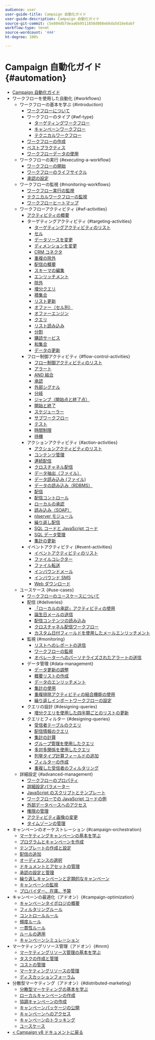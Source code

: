 ```yaml
---
audience: user
user-guide-title: Campaign 自動化ガイド
user-guide-description: Campaign 自動化ガイド
source-git-commit: c5e804db7deaa6b9511858d088eb6da5d16e8abf
workflow-type: tm+mt
source-wordcount: '444'
ht-degree: 100%

---
```



# Campaign 自動化ガイド {#automation}

+ [Campaign 自動化ガイド](home.md)
+ ワークフローを使用した自動化 {#workflows}
   + ワークフローの基本を学ぶ {#introduction}
      + [ワークフローについて](workflow/about-workflows.md)
      + ワークフローのタイプ {#wf-type}
         + [ターゲティングワークフロー](workflow/targeting-workflows.md)
         + [キャンペーンワークフロー](workflow/campaign-workflows.md)
         + [テクニカルワークフロー](workflow/technical-workflows.md)
      + [ワークフローの作成](workflow/build-a-workflow.md)
      + [ベストプラクティス](workflow/workflow-best-practices.md)
      + [ワークフローデータの使用](workflow/use-workflow-data.md)
   + ワークフローの実行 {#executing-a-workflow}
      + [ワークフローの開始](workflow/start-a-workflow.md)
      + [ワークフローのライフサイクル](workflow/workflow-life-cycle.md)
      + [承認の設定](workflow/define-approvals.md)
   + ワークフローの監視 {#monitoring-workflows}
      + [ワークフロー実行の監視](workflow/monitor-workflow-execution.md)
      + [テクニカルワークフローの監視](workflow/monitor-technical-workflows.md)
      + [ワークフローヒートマップ](workflow/heatmap.md)
   + ワークフローアクティビティ {#wf-activities}
      + [アクティビティの概要](workflow/activities.md)
      + ターゲティングアクティビティ {#targeting-activities}
         + [ターゲティングアクティビティのリスト](workflow/targeting-activities.md)
         + [セル](workflow/cells.md)
         + [データソースを変更](workflow/change-data-source.md)
         + [ディメンションを変更](workflow/change-dimension.md)
         + [CRM コネクタ](workflow/crm-connector.md)
         + [重複の除外](workflow/deduplication.md)
         + [配信の概要](workflow/delivery-outline.md)
         + [スキーマの編集](workflow/edit-schema.md)
         + [エンリッチメント](workflow/enrichment.md)
         + [除外](workflow/exclusion.md)
         + [増分クエリ](workflow/incremental-query.md)
         + [積集合](workflow/intersection.md)
         + [リスト更新](workflow/list-update.md)
         + [オファー（セル別）](workflow/offers-by-cell.md)
         + [オファーエンジン](workflow/offer-engine.md)
         + [クエリ](workflow/query.md)
         + [リスト読み込み](workflow/read-list.md)
         + [分割](workflow/split.md)
         + [購読サービス](workflow/subscription-services.md)
         + [和集合](workflow/union.md)
         + [データの更新](workflow/update-data.md)
      + フロー制御アクティビティ {#flow-control-activities}
         + [フロー制御アクティビティのリスト](workflow/flow-control-activities.md)
         + [アラート](workflow/alert.md)
         + [AND 結合](workflow/and-join.md)
         + [承認](workflow/approval.md)
         + [外部シグナル](workflow/external-signal.md)
         + [分岐](workflow/fork.md)
         + [ジャンプ（開始点と終了点）](workflow/jump-start-point-and-end-point.md)
         + [開始と終了](workflow/start-and-end.md)
         + [スケジューラー](workflow/scheduler.md)
         + [サブワークフロー](workflow/sub-workflow.md)
         + [テスト](workflow/test.md)
         + [時間制限](workflow/time-constraint.md)
         + [待機](workflow/wait.md)
      + アクションアクティビティ {#action-activities}
         + [アクションアクティビティのリスト](workflow/action-activities.md)
         + [コンテンツ管理](workflow/content-management.md)
         + [連続配信](workflow/continuous-delivery.md)
         + [クロスチャネル配信](workflow/cross-channel-deliveries.md)
         + [データ抽出（ファイル）](workflow/extraction-file.md)
         + [データ読み込み (ファイル)](workflow/data-loading-file.md)
         + [データの読み込み（RDBMS）](workflow/data-loading-rdbms.md)
         + [配信](workflow/delivery.md)
         + [配信コントロール](workflow/delivery-control.md)
         + [ローカルの承認](workflow/local-approval.md)
         + [読み込み（SOAP）](workflow/loading-soap.md)
         + [nlserver モジュール](workflow/nlserver-module.md)
         + [繰り返し配信](workflow/recurring-delivery.md)
         + [SQL コードと JavaScript コード](workflow/sql-code-and-javascript-code.md)
         + [SQL データ管理](workflow/sql-data-management.md)
         + [集計の更新](workflow/update-aggregate.md)
      + イベントアクティビティ {#event-activities}
         + [イベントアクティビティのリスト](workflow/event-activities.md)
         + [ファイルコレクター](workflow/file-collector.md)
         + [ファイル転送](workflow/file-transfer.md)
         + [インバウンドメール](workflow/inbound-emails.md)
         + [インバウンド SMS](workflow/inbound-sms.md)
         + [Web ダウンロード](workflow/web-download.md)
   + ユースケース {#use-cases}
      + [ワークフローのユースケースについて](workflow/workflow-use-cases.md)
      + 配信 {#deliveries}
         + [「ローカルの承認」アクティビティの使用](workflow/local-approval-activity.md)
         + [誕生日メールの送信](workflow/send-a-birthday-email.md)
         + [配信コンテンツの読み込み](workflow/load-delivery-content.md)
         + [クロスチャネル配信ワークフロー](workflow/cross-channel-delivery-workflow.md)
         + [カスタム日付フィールドを使用したメールエンリッチメント](workflow/email-enrichment-with-custom-date-fields.md)
      + 監視 {#monitoring}
         + [リストへのレポートの送信](workflow/send-a-report-to-a-list.md)
         + [ワークフローの監視](workflow/workflow-supervision.md)
         + [オペレーターへのパーソナライズされたアラートの送信](workflow/send-alerts-to-operators.md)
      + データ管理 {#data-management}
         + [データ更新の調整](workflow/coordinate-data-updates.md)
         + [概要リストの作成](workflow/create-a-summary-list.md)
         + [データのエンリッチメント](workflow/enrich-data.md)
         + [集計の使用](workflow/using-aggregates.md)
         + [重複排除アクティビティの結合機能の使用](workflow/deduplication-merge.md)
         + [繰り返しインポートワークフローの設定](workflow/recurring-import-workflow.md)
      + クエリの設計 {#designing-queries}
         + [増分クエリを使用した四半期ごとのリストの更新](workflow/quarterly-list-update.md)
      + クエリとフィルター {#designing-queries}
         + [受信者テーブルのクエリ](workflow/querying-recipient-table.md)
         + [配信情報のクエリ](workflow/query-delivery-info.md)
         + [集計の計算](workflow/compute-aggregates.md)
         + [グループ管理を使用したクエリ](workflow/query-grouping-management.md)
         + [多対多関係を使用したクエリ](workflow/query-many-to-many-relationship.md)
         + [列挙タイプ計算フィールドの追加](workflow/adding-enumeration-type-calculated-field.md)
         + [フィルターの作成](workflow/create-a-filter.md)
         + [重複した受信者のフィルタリング](workflow/filter-duplicated-recipients.md)
   + 詳細設定 {#advanced-management}
      + [ワークフローのプロパティ](workflow/workflow-properties.md)
      + [詳細設定パラメーター](workflow/advanced-parameters.md)
      + [JavaScript のスクリプトとテンプレート](workflow/javascript-scripts-and-templates.md)
      + [ワークフローでの JavaScript コードの例](workflow/javascript-in-workflows.md)
      + [外部データベースへのアクセス](workflow/accessing-an-external-database-fda.md)
      + [権限の管理](workflow/managing-rights.md)
      + [アクティビティ画像の変更](workflow/change-activity-images.md)
      + [タイムゾーンの管理](workflow/managing-time-zones.md)
+ キャンペーンのオーケストレーション {#campaign-orchestration}
   + [マーケティングキャンペーンの基本を学ぶ](campaigns/set-up-campaigns.md)
   + [プログラムとキャンペーンを作成](campaigns/marketing-campaign-create.md)
   + [テンプレートの作成と設定](campaigns/marketing-campaign-templates.md)
   + [配信の追加](campaigns/marketing-campaign-deliveries.md)
   + [オーディエンスの選択](campaigns/marketing-campaign-target.md)
   + [ドキュメントとアセットの管理](campaigns/marketing-campaign-assets.md)
   + [承認の設定と管理](campaigns/marketing-campaign-approval.md)
   + [繰り返しキャンペーンと定期的なキャンペーン](campaigns/recurring-periodic-campaigns.md)
   + [キャンペーンの監視](campaigns/marketing-campaign-monitoring.md)
   + [プロバイダー、在庫、予算](campaigns/providers-stocks-and-budgets.md)
+ キャンペーンの最適化（アドオン）{#campaign-optimization}
   + [キャンペーンタイポロジの概要](campaign-opt/campaign-typologies.md)
   + [フィルタリングルール](campaign-opt/filtering-rules.md)
   + [コントロールルール](campaign-opt/control-rules.md)
   + [頻度ルール](campaign-opt/pressure-rules.md)
   + [一貫性ルール](campaign-opt/consistency-rules.md)
   + [ルールの適用](campaign-opt/apply-rules.md)
   + [キャンペーンシミュレーション](campaign-opt/campaign-simulations.md)
+ マーケティングリソース管理（アドオン）{#mrm}
   + [マーケティングリソース管理の基本を学ぶ](mrm/about-marketing-resource-management.md)
   + [タスクの作成と管理](mrm/creating-and-managing-tasks.md)
   + [コストの管理](mrm/controlling-costs.md)
   + [マーケティングリソースの管理](mrm/managing-marketing-resources.md)
   + [ディスカッションフォーラム](mrm/discussion-forums.md)
+ 分散型マーケティング（アドオン）{#distributed-marketing}
   + [分散型マーケティングの基本を学ぶ](distributed-marketing/about-distributed-marketing.md)
   + [ローカルキャンペーンの作成](distributed-marketing/creating-a-local-campaign.md)
   + [協調キャンペーンの作成](distributed-marketing/creating-a-collaborative-campaign.md)
   + [キャンペーンパッケージの公開](distributed-marketing/publishing-the-campaign-package.md)
   + [キャンペーンへのアクセス](distributed-marketing/accessing-campaigns.md)
   + [キャンペーンのトラッキング](distributed-marketing/tracking-a-campaign.md)
   + [ユースケース](distributed-marketing/examples.md)
+ [&lt; Campaign v8 ドキュメントに戻る](https://experienceleague.adobe.com/ja/docs/campaign/campaign-v8/campaign-home)
